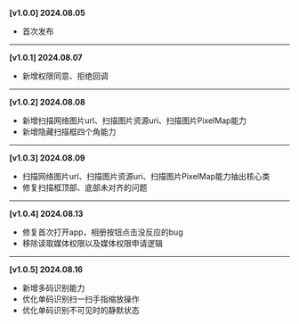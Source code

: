 **[v1.0.0] 2024.08.05**<br>
- 首次发布

***

**[v1.0.1] 2024.08.07**<br>
- 新增权限同意、拒绝回调


***

**[v1.0.2] 2024.08.08**<br>
- 新增扫描网络图片url、扫描图片资源uri、扫描图片PixelMap能力
- 新增隐藏扫描框四个角能力

***

**[v1.0.3] 2024.08.09**<br>
- 扫描网络图片url、扫描图片资源uri、扫描图片PixelMap能力抽出核心类
- 修复扫描框顶部、底部未对齐的问题

***

**[v1.0.4] 2024.08.13**<br>
- 修复首次打开app，相册按钮点击没反应的bug
- 移除读取媒体权限以及媒体权限申请逻辑


***

**[v1.0.5] 2024.08.16**<br>
- 新增多码识别能力
- 优化单码识别扫一扫手指缩放操作
- 优化单码识别不可见时的静默状态